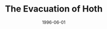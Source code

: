 ---
mission_id: evac
slug: "the-evacuation-of-hoth"
editorsChoice:
title: "The Evacuation of Hoth"
authors: 
    - "Adam Shane"
date: 1996-06-01
filename: "evac.zip"
description: "The Imperials are in the midst of their attack on Hoth. Out on the front line, you receive word that the last transport has left. You immediately pull out, rushing back to find an X-wing to leave in, plus the coordinates of the rendevous with the rest of the Rebel Fleet."
cover: "evac1.png"
levelReplaced:	EXECUTOR
difficulty: yes
bm:	yes
fme: yes
wax: yes
three_do: yes
voc: yes
gmd: yes
vue: yes
lfd: yes
base: "New level from scratch" 
editors: "DFUSE, 3DOSHOW, GOBDOS, BMP2DF"

---